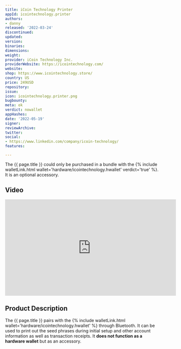 ```yaml
---
title: iCoin Technology Printer
appId: icointechnology.printer
authors:
- danny
released: '2022-03-24'
discontinued: 
updated: 
version: 
binaries: 
dimensions: 
weight: 
provider: iCoin Technology Inc.
providerWebsite: https://icointechnology.com/
website: 
shop: https://www.icointechnology.store/
country: US
price: 249USD
repository: 
issue: 
icon: icointechnology.printer.png
bugbounty: 
meta: ok
verdict: nowallet
appHashes: 
date: '2022-05-19'
signer: 
reviewArchive: 
twitter: 
social:
- https://www.linkedin.com/company/icoin-technology/
features: 

---
```


The {{ page.title }} could only be purchased in a bundle with the {% include walletLink.html wallet='hardware/icointechnology.hwallet' verdict='true' %}. It is an optional accessory.

## Video 

<iframe width="560" height="315" src="https://www.youtube.com/embed/YTVpAQaOBBU?start=390" title="YouTube video player" frameborder="0" allow="accelerometer; autoplay; clipboard-write; encrypted-media; gyroscope; picture-in-picture" allowfullscreen></iframe>

## Product Description 

The {{ page.title }} pairs with the {% include walletLink.html wallet='hardware/icointechnology.hwallet' %} through Bluetooth. It can be used to print out the seed phrases during initial setup and other account information as well as transaction receipts. It **does not function as a hardware wallet** but as an accessory. 

